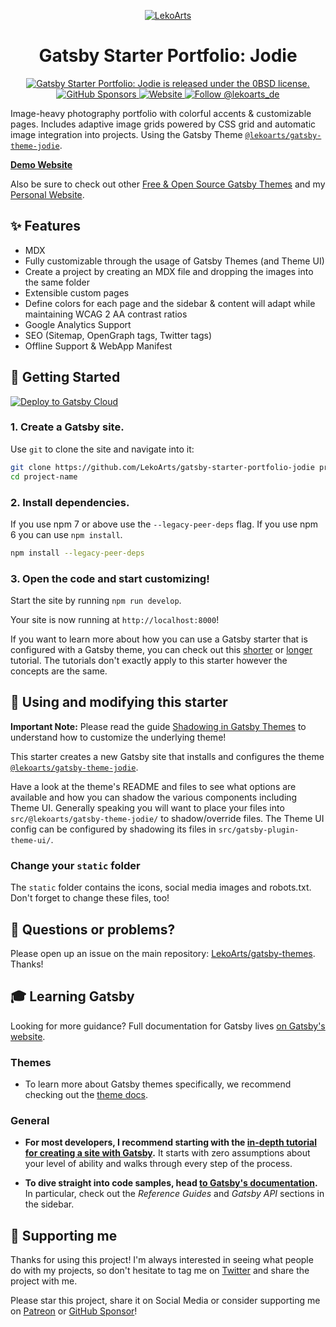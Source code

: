 <p align="center">
  <a href="https://jodie.lekoarts.de">
    <img alt="LekoArts" src="https://img.lekoarts.de/gatsby/gatsby-site-illustration.png" />
  </a>
</p>
<h1 align="center">
  Gatsby Starter Portfolio: Jodie
</h1>

<p align="center">
  <a href="https://github.com/LekoArts/gatsby-starter-portfolio-jodie/blob/master/LICENSE">
    <img src="https://img.shields.io/badge/license-0BSD-blue.svg" alt="Gatsby Starter Portfolio: Jodie is released under the 0BSD license." />
  </a>
  <a href="https://github.com/sponsors/LekoArts">
    <img alt="GitHub Sponsors" src="https://img.shields.io/github/sponsors/LekoArts">
  </a>
  <a href="https://www.lekoarts.de?utm_source=jodie&utm_medium=Starter">
    <img alt="Website" src="https://img.shields.io/badge/-website-blue">
  </a>
  <a href="https://twitter.com/intent/follow?screen_name=lekoarts_de">
    <img src="https://img.shields.io/twitter/follow/lekoarts_de.svg?label=Follow%20@lekoarts_de" alt="Follow @lekoarts_de" />
  </a>
</p>

Image-heavy photography portfolio with colorful accents & customizable pages. Includes adaptive image grids powered by CSS grid and automatic image integration into projects. Using the Gatsby Theme [`@lekoarts/gatsby-theme-jodie`](https://github.com/LekoArts/gatsby-themes/tree/master/themes/gatsby-theme-jodie).

[**Demo Website**](https://jodie.lekoarts.de)

Also be sure to check out other [Free & Open Source Gatsby Themes](https://themes.lekoarts.de) and my [Personal Website](https://www.lekoarts.de?utm_source=jodie&utm_medium=Starter).

## ✨ Features

- MDX
- Fully customizable through the usage of Gatsby Themes (and Theme UI)
- Create a project by creating an MDX file and dropping the images into the same folder
- Extensible custom pages
- Define colors for each page and the sidebar & content will adapt while maintaining WCAG 2 AA contrast ratios
- Google Analytics Support
- SEO (Sitemap, OpenGraph tags, Twitter tags)
- Offline Support & WebApp Manifest

## 🚀 Getting Started

[<img src="https://www.gatsbyjs.com/deploynow.svg" alt="Deploy to Gatsby Cloud">](https://www.gatsbyjs.com/dashboard/deploynow?url=https://github.com/LekoArts/gatsby-starter-portfolio-jodie)

### 1. **Create a Gatsby site.**

Use `git` to clone the site and navigate into it:

```sh
git clone https://github.com/LekoArts/gatsby-starter-portfolio-jodie project-name
cd project-name
```

### 2. **Install dependencies.**

If you use npm 7 or above use the `--legacy-peer-deps` flag. If you use npm 6 you can use `npm install`.

```sh
npm install --legacy-peer-deps
```

### 3. **Open the code and start customizing!**

Start the site by running `npm run develop`.

Your site is now running at `http://localhost:8000`!

If you want to learn more about how you can use a Gatsby starter that is configured with a Gatsby theme, you can check out this [shorter](https://www.gatsbyjs.com/docs/how-to/plugins-and-themes/using-a-gatsby-theme/) or [longer](https://www.gatsbyjs.com/tutorial/using-a-theme/) tutorial. The tutorials don't exactly apply to this starter however the concepts are the same.

## 📝 Using and modifying this starter

**Important Note:** Please read the guide [Shadowing in Gatsby Themes](https://www.gatsbyjs.com/docs/how-to/plugins-and-themes/shadowing/) to understand how to customize the underlying theme!

This starter creates a new Gatsby site that installs and configures the theme [`@lekoarts/gatsby-theme-jodie`](https://github.com/LekoArts/gatsby-themes/tree/master/themes/gatsby-theme-jodie).

Have a look at the theme's README and files to see what options are available and how you can shadow the various components including Theme UI. Generally speaking you will want to place your files into `src/@lekoarts/gatsby-theme-jodie/` to shadow/override files. The Theme UI config can be configured by shadowing its files in `src/gatsby-plugin-theme-ui/`.

### Change your `static` folder

The `static` folder contains the icons, social media images and robots.txt. Don't forget to change these files, too!

## 🤔 Questions or problems?

Please open up an issue on the main repository: [LekoArts/gatsby-themes](https://github.com/LekoArts/gatsby-themes). Thanks!

## 🎓 Learning Gatsby

Looking for more guidance? Full documentation for Gatsby lives [on Gatsby's website](https://www.gatsbyjs.com/).

### Themes

- To learn more about Gatsby themes specifically, we recommend checking out the [theme docs](https://www.gatsbyjs.com/docs/themes/).

### General

- **For most developers, I recommend starting with the [in-depth tutorial for creating a site with Gatsby](https://www.gatsbyjs.com/docs/tutorial/).** It starts with zero assumptions about your level of ability and walks through every step of the process.

- **To dive straight into code samples, head [to Gatsby's documentation](https://www.gatsbyjs.com/docs/).** In particular, check out the _Reference Guides_ and _Gatsby API_ sections in the sidebar.

## 🌟 Supporting me

Thanks for using this project! I'm always interested in seeing what people do with my projects, so don't hesitate to tag me on [Twitter](https://twitter.com/lekoarts_de) and share the project with me.

Please star this project, share it on Social Media or consider supporting me on [Patreon](https://www.patreon.com/lekoarts) or [GitHub Sponsor](https://github.com/sponsors/LekoArts)!
